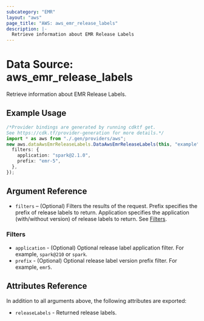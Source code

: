 ```yaml
---
subcategory: "EMR"
layout: "aws"
page_title: "AWS: aws_emr_release_labels"
description: |-
  Retrieve information about EMR Release Labels
---
```


# Data Source: aws\_emr\_release\_labels

Retrieve information about EMR Release Labels.

## Example Usage

```typescript
/*Provider bindings are generated by running cdktf get.
See https://cdk.tf/provider-generation for more details.*/
import * as aws from "./.gen/providers/aws";
new aws.dataAwsEmrReleaseLabels.DataAwsEmrReleaseLabels(this, "example", {
  filters: {
    application: "spark@2.1.0",
    prefix: "emr-5",
  },
});

```

## Argument Reference

* `filters` – (Optional) Filters the results of the request. Prefix specifies the prefix of release labels to return. Application specifies the application (with/without version) of release labels to return. See [Filters](#filters).

### Filters

* `application` - (Optional) Optional release label application filter. For example, `spark@210` or `spark`.
* `prefix` - (Optional) Optional release label version prefix filter. For example, `emr5`.

## Attributes Reference

In addition to all arguments above, the following attributes are exported:

* `releaseLabels` - Returned release labels.
